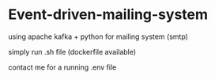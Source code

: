 # Event-driven-mailing-system
using apache kafka + python for mailing system (smtp)

simply run .sh file (dockerfile available)

contact me for a running .env file